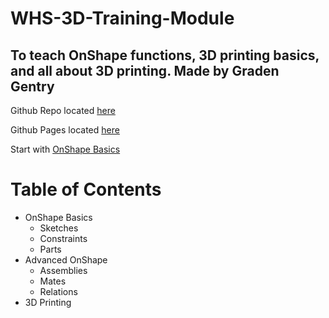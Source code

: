# WHS-3D-Training-Module
## To teach OnShape functions, 3D printing basics, and all about 3D printing. Made by Graden Gentry

Github Repo located [here][repo]

Github Pages located [here][page]

Start with [OnShape Basics](#basic)

# Table of Contents <a name="top"></a>
- OnShape Basics
    - Sketches
    - Constraints
    - Parts
- Advanced OnShape
    - Assemblies
    - Mates
    - Relations
- 3D Printing


[repo]: https://github.com/GramGra07/3D-Training-Module/blob/main/README.md
[page]: https://gramgra07.github.io/3D-Training-Module/

